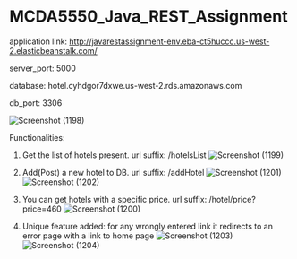 # MCDA5550_Java_REST_Assignment

application link: http://javarestassignment-env.eba-ct5huccc.us-west-2.elasticbeanstalk.com/

server_port: 5000

database: hotel.cyhdgor7dxwe.us-west-2.rds.amazonaws.com

db_port: 3306

 ![Screenshot (1198)](https://user-images.githubusercontent.com/90723999/156289369-d65eeb48-41e9-4144-a640-8692fb2a0771.png)
 
Functionalities:
 1. Get the list of hotels present. url suffix: /hotelsList
![Screenshot (1199)](https://user-images.githubusercontent.com/90723999/156289390-97ebb753-9960-4f79-8a44-60fe7bba76cb.png)

2. Add(Post) a new hotel to DB. url suffix: /addHotel
![Screenshot (1201)](https://user-images.githubusercontent.com/90723999/156289492-b659a08f-5fc2-42c4-97ca-12dce7e5e9a3.png)
![Screenshot (1202)](https://user-images.githubusercontent.com/90723999/156289499-fcf09a94-ab86-4772-83a7-242357983f4a.png)

3. You can get hotels with a specific price. url suffix: /hotel/price?price=460
![Screenshot (1200)](https://user-images.githubusercontent.com/90723999/156289552-61981d56-dc46-412b-a826-2e196172973d.png)

4. Unique feature added: for any wrongly entered link it redirects to an error page with a link to home page
![Screenshot (1203)](https://user-images.githubusercontent.com/90723999/156289776-bed71bec-da1b-4eab-930e-7778dac7270b.png)
![Screenshot (1204)](https://user-images.githubusercontent.com/90723999/156289786-9f977cef-d3e0-4dee-affd-15ca2a8fed6b.png)
